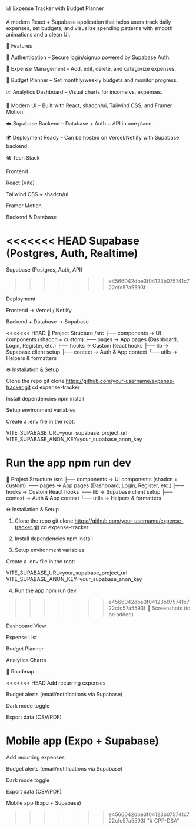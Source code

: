 📊 Expense Tracker with Budget Planner

A modern React + Supabase application that helps users track daily expenses, set budgets, and visualize spending patterns with smooth animations and a clean UI.

🚀 Features

🔐 Authentication – Secure login/signup powered by Supabase Auth.

💸 Expense Management – Add, edit, delete, and categorize expenses.

📅 Budget Planner – Set monthly/weekly budgets and monitor progress.

📈 Analytics Dashboard – Visual charts for income vs. expenses.

🎨 Modern UI – Built with React, shadcn/ui, Tailwind CSS, and Framer Motion.

☁️ Supabase Backend – Database + Auth + API in one place.

🌍 Deployment Ready – Can be hosted on Vercel/Netlify with Supabase backend.

🛠️ Tech Stack

Frontend

React (Vite)

Tailwind CSS + shadcn/ui

Framer Motion

Backend & Database

<<<<<<< HEAD
Supabase (Postgres, Auth, Realtime)
=======
Supabase (Postgres, Auth, API)
>>>>>>> e4566042dbe3f04123b075741c722cfc57a5593f

Deployment

Frontend → Vercel / Netlify

Backend + Database → Supabase

<<<<<<< HEAD
📂 Project Structure /src ├── components → UI components (shadcn + custom) ├── pages → App pages (Dashboard, Login, Register, etc.) ├── hooks → Custom React hooks ├── lib → Supabase client setup ├── context → Auth & App context └── utils → Helpers & formatters

⚙️ Installation & Setup

Clone the repo git clone https://github.com/your-username/expense-tracker.git cd expense-tracker

Install dependencies npm install

Setup environment variables

Create a .env file in the root:

VITE_SUPABASE_URL=your_supabase_project_url VITE_SUPABASE_ANON_KEY=your_supabase_anon_key

Run the app npm run dev
=======
📂 Project Structure
/src
 ├── components   → UI components (shadcn + custom)
 ├── pages        → App pages (Dashboard, Login, Register, etc.)
 ├── hooks        → Custom React hooks
 ├── lib          → Supabase client setup
 ├── context      → Auth & App context
 └── utils        → Helpers & formatters

⚙️ Installation & Setup
1. Clone the repo
git clone https://github.com/your-username/expense-tracker.git
cd expense-tracker

2. Install dependencies
npm install

3. Setup environment variables

Create a .env file in the root:

VITE_SUPABASE_URL=your_supabase_project_url
VITE_SUPABASE_ANON_KEY=your_supabase_anon_key

4. Run the app
npm run dev

>>>>>>> e4566042dbe3f04123b075741c722cfc57a5593f
📸 Screenshots (to be added)

Dashboard View

Expense List

Budget Planner

Analytics Charts

📌 Roadmap

<<<<<<< HEAD
Add recurring expenses

Budget alerts (email/notifications via Supabase)

Dark mode toggle

Export data (CSV/PDF)

Mobile app (Expo + Supabase)
=======
 Add recurring expenses

 Budget alerts (email/notifications via Supabase)

 Dark mode toggle

 Export data (CSV/PDF)

 Mobile app (Expo + Supabase)
>>>>>>> e4566042dbe3f04123b075741c722cfc57a5593f
"# CPP-DSA" 
